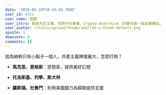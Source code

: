 ```yaml
---
date: '2018-05-24T10:43:43.768Z'
user_id: 4311
user_name: 粗鄙
user_intro: 剿匪先於主義、反對中央集權、Crypto-Anarchism（你要先做一個反華網站，然後再把它賣給共產黨）
user_avatar: /static/upload/thumb/small50-u-thumb-default.png
upvote: 1
downvote: 0
comments: []
---
```


因為納粹只有小鬍子一個人，共產主義陣營龐大，怎麼打倒？

*   **馬克思、恩格斯**：思想家，提供美好幻想  
    
*   **托洛斯基、列寧、斯大林**  
    
*   **羅斯福、杜魯門**：利用美國國力為蘇聯提供支援
